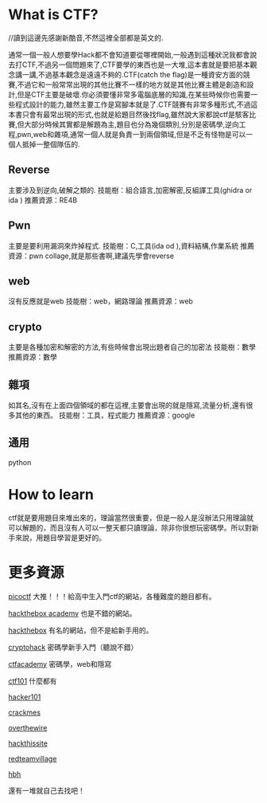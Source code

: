 # What is CTF?
//讀到這邊先感謝新酷音,不然這裡全部都是英文的.

  通常一個一般人想要學Hack都不會知道要從哪裡開始,一般遇到這種狀況我都會說去打CTF,不過另一個問題來了,CTF要學的東西也是一大堆,這本書就是要把基本觀念講一講,不過基本觀念是遠遠不夠的.CTF(catch the flag)是一種資安方面的競賽,不過它和一般常常出現的其他比賽不一樣的地方就是其他比賽主體是創造和設計,但是CTF主要是破壞.你必須要懂非常多電腦底層的知識,在某些時候你也需要一些程式設計的能力,雖然主要工作是寫腳本就是了.CTF競賽有非常多種形式,不過這本書只會有最常出現的形式,也就是給題目然後找flag,雖然說大家都說ctf是駭客比賽,但大部分時候其實都是解題為主,題目也分為幾個類別,分別是密碼學,逆向工程,pwn,web和雜項,通常一個人就是負責一到兩個領域,但是不乏有怪物是可以一個人抵掉一整個隊伍的.

## Reverse
  主要涉及到逆向,破解之類的.
  技能樹：組合語言,加密解密,反組譯工具(ghidra or ida )
  推薦資源：RE4B
## Pwn
  主要是要利用漏洞來炸掉程式.
  技能樹：C,工具(ida od ),資料結構,作業系統
  推薦資源：pwn collage,就是那些書啊,建議先學會reverse
## web
  沒有反應就是web
  技能樹：web，網路理論
  推薦資源：web
## crypto
  主要是各種加密和解密的方法,有些時候會出現出題者自己的加密法
  技能樹：數學
  推薦資源：數學
## 雜項
  如其名,沒有在上面四個領域的都在這裡,主要會出現的就是隱寫,流量分析,還有很多其他的東西。
  技能樹：工具，程式能力
  推薦資源：google
## 通用
  python
# How to learn
  ctf就是要用題目來堆出來的，理論當然很重要，但是一般人是沒辦法只用理論就可以解題的，而且沒有人可以一整天都只讀理論，除非你很想玩密碼學。所以對新手來說，用題目學習是更好的。

# 更多資源
[picoctf](https://picoctf.org) 大推！！！給高中生入門ctf的網站，各種難度的題目都有。

[hackthebox academy](https://academy.hackthebox.com) 也是不錯的網站。

[hackthebox](https://hackthebox.com) 有名的網站，但不是給新手用的。

[cryptohack](https://cryptohack.org) 密碼學新手入門（聽說不錯）

[ctfacademy](https://ctfacademy.github.io) 密碼學，web和隱寫

[ctf101](https://ctf101.org) 什麼都有

[hacker101](https://ctf.hacker101.com)

[crackmes](https://crackmes.one)

[overthewire](https://overthewire.org)

[hackthissite](https://hackthissite.org)

[redteamvillage](https://redteamvillage.io)

[hbh](https://hbh.sh)

還有一堆就自己去找吧！
